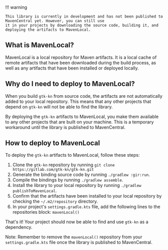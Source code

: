 !!! warning

    This library is currently in development and has not been published to MavenCentral yet. However, you can still use
    it in your projects by downloading the source code, building it, and deploying the artifacts to MavenLocal.

## What is MavenLocal?

MavenLocal is a local repository for Maven artifacts. It is a local cache of remote artifacts that have been downloaded
during the build process, as well as any artifacts that have been installed or deployed locally.

## Why do I need to deploy to MavenLocal?

When you build `gtk-kn` from source code, the artifacts are not automatically added to your local repository. This means
that any other projects that depend on `gtk-kn` will not be able to find the library.

By deploying the `gtk-kn` artifacts to MavenLocal, you make them available to any other projects that are built on your
machine. This is a temporary workaround until the library is published to MavenCentral.

## How to deploy to MavenLocal

To deploy the `gtk-kn` artifacts to MavenLocal, follow these steps:

1. Clone the `gtk-kn` repository by running `git clone https://gitlab.com/gtk-kn/gtk-kn.git`
2. Generate the binding source code by running `./gradlew :gir:run`.
3. Compile the bindings by running `./gradlew assemble`.
4. Install the library to your local repository by running `./gradlew publishToMavenLocal`.
5. Confirm that the artifacts have been installed to your local repository by checking the `~/.m2/repository` directory.
6. In your project's `settings.gradle.kts` file, add the following lines to the repositories block: `mavenLocal()`

That's it! Your project should now be able to find and use `gtk-kn` as a dependency.

Note: Remember to remove the `mavenLocal()` repository from your `settings.gradle.kts` file once the library is
published to MavenCentral.
